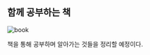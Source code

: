 ## 함께 공부하는 책

![book](https://contents.kyobobook.co.kr/sih/fit-in/458x0/pdt/9791189909178.jpg) 



책을 통해 공부하며 알아가는 것들을 정리할 예정이다.